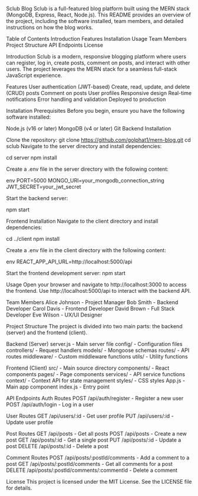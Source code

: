 Sclub Blog
Sclub is a full-featured blog platform built using the MERN stack (MongoDB, Express, React, Node.js). This README provides an overview of the project, including the software installed, team members, and detailed instructions on how the blog works.

Table of Contents
Introduction
Features
Installation
Usage
Team Members
Project Structure
API Endpoints
License

Introduction
Sclub is a modern, responsive blogging platform where users can register, log in, create posts, comment on posts, and interact with other users. The project leverages the MERN stack for a seamless full-stack JavaScript experience.

Features
User authentication (JWT-based)
Create, read, update, and delete (CRUD) posts
Comment on posts
User profiles
Responsive design
Real-time notifications
Error handling and validation
Deployed to production

Installation
Prerequisites
Before you begin, ensure you have the following software installed:

Node.js (v16 or later)
MongoDB (v4 or later)
Git
Backend Installation

Clone the repository:
git clone https://github.com/golphat1/mern-blog.git
cd sclub
Navigate to the server directory and install dependencies:

cd server
npm install

Create a .env file in the server directory with the following content:

env
PORT=5000
MONGO_URI=your_mongodb_connection_string
JWT_SECRET=your_jwt_secret

Start the backend server:

npm start

Frontend Installation
Navigate to the client directory and install dependencies:

cd ../client
npm install

Create a .env file in the client directory with the following content:

env
REACT_APP_API_URL=http://localhost:5000/api

Start the frontend development server:
npm start

Usage
Open your browser and navigate to http://localhost:3000 to access the frontend.
Use http://localhost:5000/api to interact with the backend API.

Team Members
Alice Johnson - Project Manager
Bob Smith - Backend Developer
Carol Davis - Frontend Developer
David Brown - Full Stack Developer
Eve Wilson - UX/UI Designer

Project Structure
The project is divided into two main parts: the backend (server) and the frontend (client).

Backend (Server)
server.js - Main server file
config/ - Configuration files
controllers/ - Request handlers
models/ - Mongoose schemas
routes/ - API routes
middleware/ - Custom middleware functions
utils/ - Utility functions

Frontend (Client)
src/ - Main source directory
components/ - React components
pages/ - Page components
services/ - API service functions
context/ - Context API for state management
styles/ - CSS styles
App.js - Main app component
index.js - Entry point

API Endpoints
Auth Routes
POST /api/auth/register - Register a new user
POST /api/auth/login - Log in a user

User Routes
GET /api/users/:id - Get user profile
PUT /api/users/:id - Update user profile

Post Routes
GET /api/posts - Get all posts
POST /api/posts - Create a new post
GET /api/posts/:id - Get a single post
PUT /api/posts/:id - Update a post
DELETE /api/posts/:id - Delete a post

Comment Routes
POST /api/posts/:postId/comments - Add a comment to a post
GET /api/posts/:postId/comments - Get all comments for a post
DELETE /api/posts/:postId/comments/:commentId - Delete a comment

License
This project is licensed under the MIT License. See the LICENSE file for details.